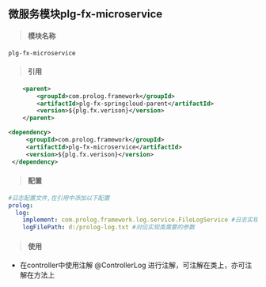 ## 微服务模块plg-fx-microservice

> #### 模块名称

```
plg-fx-microservice
```

> #### 引用

```xml
	<parent>
        <groupId>com.prolog.framework</groupId>
  		<artifactId>plg-fx-springcloud-parent</artifactId>
  		<version>${plg.fx.verison}</version>
    </parent>

<dependency>
     <groupId>com.prolog.framework</groupId>
     <artifactId>plg-fx-microservice</artifactId>
     <version>${plg.fx.verison}</version>
 </dependency>
```

> #### 配置

```yaml
#日志配置文件,在引用中添加以下配置
prolog: 
  log: 
    implement: com.prolog.framework.log.service.FileLogService #日志实现类全名
    logFilePath: d:/prolog-log.txt #对应实现类需要的参数
```

> #### 使用

* 在controller中使用注解 @ControllerLog 进行注解，可注解在类上，亦可注解在方法上



